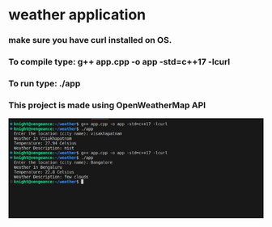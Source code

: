 # weather application
### make sure you have curl installed on OS.
### To compile type: g++ app.cpp -o app -std=c++17 -lcurl
### To run type: ./app
###  This project is made using OpenWeatherMap API
![Weather App Screenshot](images/weather_app_screenshot.png)

